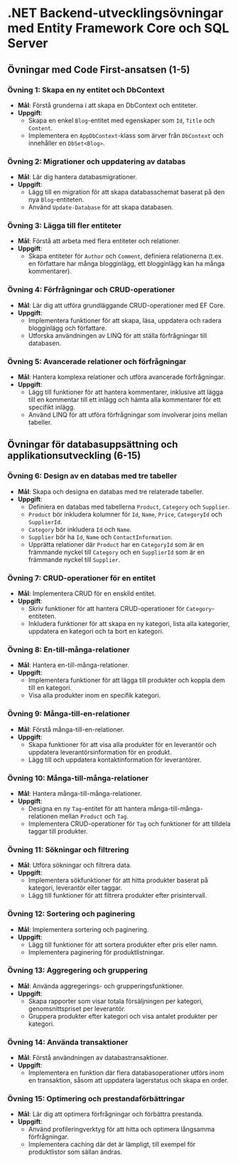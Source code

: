 # .NET Backend-utvecklingsövningar med Entity Framework Core och SQL Server

## Övningar med Code First-ansatsen (1-5)

### Övning 1: Skapa en ny entitet och DbContext
- **Mål**: Förstå grunderna i att skapa en DbContext och entiteter.
- **Uppgift**:
  - Skapa en enkel `Blog`-entitet med egenskaper som `Id`, `Title` och `Content`.
  - Implementera en `AppDbContext`-klass som ärver från `DbContext` och innehåller en `DbSet<Blog>`.

### Övning 2: Migrationer och uppdatering av databas
- **Mål**: Lär dig hantera databasmigrationer.
- **Uppgift**:
  - Lägg till en migration för att skapa databasschemat baserat på den nya `Blog`-entiteten.
  - Använd `Update-Database` för att skapa databasen.

### Övning 3: Lägga till fler entiteter
- **Mål**: Förstå att arbeta med flera entiteter och relationer.
- **Uppgift**:
  - Skapa entiteter för `Author` och `Comment`, definiera relationerna (t.ex. en författare har många blogginlägg, ett blogginlägg kan ha många kommentarer).

### Övning 4: Förfrågningar och CRUD-operationer
- **Mål**: Lär dig att utföra grundläggande CRUD-operationer med EF Core.
- **Uppgift**:
  - Implementera funktioner för att skapa, läsa, uppdatera och radera blogginlägg och författare.
  - Utforska användningen av LINQ för att ställa förfrågningar till databasen.

### Övning 5: Avancerade relationer och förfrågningar
- **Mål**: Hantera komplexa relationer och utföra avancerade förfrågningar.
- **Uppgift**:
  - Lägg till funktioner för att hantera kommentarer, inklusive att lägga till en kommentar till ett inlägg och hämta alla kommentarer för ett specifikt inlägg.
  - Använd LINQ för att utföra förfrågningar som involverar joins mellan tabeller.

## Övningar för databasuppsättning och applikationsutveckling (6-15)

### Övning 6: Design av en databas med tre tabeller
- **Mål**: Skapa och designa en databas med tre relaterade tabeller.
- **Uppgift**:
  - Definiera en databas med tabellerna `Product`, `Category` och `Supplier`.
  - `Product` bör inkludera kolumner för `Id`, `Name`, `Price`, `CategoryId` och `SupplierId`.
  - `Category` bör inkludera `Id` och `Name`.
  - `Supplier` bör ha `Id`, `Name` och `ContactInformation`.
  - Upprätta relationer där `Product` har en `CategoryId` som är en främmande nyckel till `Category` och en `SupplierId` som är en främmande nyckel till `Supplier`.

### Övning 7: CRUD-operationer för en entitet
- **Mål**: Implementera CRUD för en enskild entitet.
- **Uppgift**:
  - Skriv funktioner för att hantera CRUD-operationer för `Category`-entiteten.
  - Inkludera funktioner för att skapa en ny kategori, lista alla kategorier, uppdatera en kategori och ta bort en kategori.

### Övning 8: En-till-många-relationer
- **Mål**: Hantera en-till-många-relationer.
- **Uppgift**:
  - Implementera funktioner för att lägga till produkter och koppla dem till en kategori.
  - Visa alla produkter inom en specifik kategori.

### Övning 9: Många-till-en-relationer
- **Mål**: Förstå många-till-en-relationer.
- **Uppgift**:
  - Skapa funktioner för att visa alla produkter för en leverantör och uppdatera leverantörsinformation för en produkt.
  - Lägg till och uppdatera kontaktinformation för leverantörer.

### Övning 10: Många-till-många-relationer
- **Mål**: Hantera många-till-många-relationer.
- **Uppgift**:
  - Designa en ny `Tag`-entitet för att hantera många-till-många-relationen mellan `Product` och `Tag`.
  - Implementera CRUD-operationer för `Tag` och funktioner för att tilldela taggar till produkter.

### Övning 11: Sökningar och filtrering
- **Mål**: Utföra sökningar och filtrera data.
- **Uppgift**:
  - Implementera sökfunktioner för att hitta produkter baserat på kategori, leverantör eller taggar.
  - Lägg till funktioner för att filtrera produkter efter prisintervall.

### Övning 12: Sortering och paginering
- **Mål**: Implementera sortering och paginering.
- **Uppgift**:
  - Lägg till funktioner för att sortera produkter efter pris eller namn.
  - Implementera paginering för produktlistningar.

### Övning 13: Aggregering och gruppering
- **Mål**: Använda aggregerings- och grupperingsfunktioner.
- **Uppgift**:
  - Skapa rapporter som visar totala försäljningen per kategori, genomsnittspriset per leverantör.
  - Gruppera produkter efter kategori och visa antalet produkter per kategori.

### Övning 14: Använda transaktioner
- **Mål**: Förstå användningen av databastransaktioner.
- **Uppgift**:
  - Implementera en funktion där flera databasoperationer utförs inom en transaktion, såsom att uppdatera lagerstatus och skapa en order.

### Övning 15: Optimering och prestandaförbättringar
- **Mål**: Lär dig att optimera förfrågningar och förbättra prestanda.
- **Uppgift**:
  - Använd profileringverktyg för att hitta och optimera långsamma förfrågningar.
  - Implementera caching där det är lämpligt, till exempel för produktlistor som sällan ändras.
